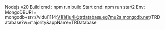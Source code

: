 Nodejs v20
Build cmd : npm run build
Start cmd: npm run start2
Env:
MongoDBURI = mongodb+srv://vidul1114:V1i1d1u4l@trdatabase.eg7mu2a.mongodb.net/TRDatabase?w=majority&appName=TRDatabase
